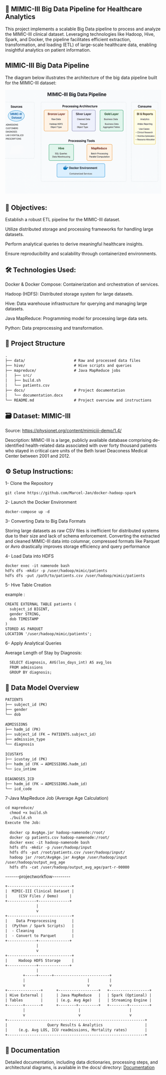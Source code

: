 ## 🏥 MIMIC-III Big Data Pipeline for Healthcare Analytics
This project implements a scalable Big Data pipeline to process and analyze the MIMIC-III clinical dataset. Leveraging technologies like Hadoop, Hive, Spark, and Docker, the pipeline facilitates efficient extraction, transformation, and loading (ETL) of large-scale healthcare data, enabling insightful analytics on patient information.

## MIMIC-III Big Data Pipeline

The diagram below illustrates the architecture of the big data pipeline built for the MIMIC-III dataset:

![MIMIC-III Pipeline](mimic_pipeline.png)


## 🎯 Objectives:

Establish a robust ETL pipeline for the MIMIC-III dataset.

Utilize distributed storage and processing frameworks for handling large datasets.

Perform analytical queries to derive meaningful healthcare insights.

Ensure reproducibility and scalability through containerized environments.

## 🛠️ Technologies Used:

Docker & Docker Compose: Containerization and orchestration of services.

Hadoop (HDFS): Distributed storage system for large datasets.

Hive: Data warehouse infrastructure for querying and managing large datasets.

Java MapReduce: Programming model for processing large data sets.

Python: Data preprocessing and transformation.

## 📁 Project Structure
```
.
├── data/                      # Raw and processed data files
├── hive/                      # Hive scripts and queries
├── mapreduce/                 # Java MapReduce jobs
│   ├── src/
│   ├── build.sh
│   └── patients.csv
├── docs/                      # Project documentation
│   └── documentation.docx
└── README.md                  # Project overview and instructions
```
## 🗃️ Dataset: MIMIC-III
Source: https://physionet.org/content/mimiciii-demo/1.4/

Description: MIMIC-III is a large, publicly available database comprising de-identified health-related data associated with over forty thousand patients who stayed in critical care units of the Beth Israel Deaconess Medical Center between 2001 and 2012.

## ⚙️ Setup Instructions:

1- Clone the Repository
```
git clone https://github.com/Marcel-Jan/docker-hadoop-spark
```
2- Launch the Docker Environment
```
docker-compose up -d
```
3- Converting Data to Big Data Formats

Storing large datasets as raw CSV files is inefficient for distributed systems due to their size and lack of schema enforcement. Converting the extracted and cleaned MIMIC-III data into columnar, compressed formats like Parquet or Avro drastically improves storage efficiency and query performance

4- Load Data into HDFS
```
docker exec -it namenode bash
hdfs dfs -mkdir -p /user/hadoop/mimic/patients
hdfs dfs -put /path/to/patients.csv /user/hadoop/mimic/patients
```
5- Hive Table Creation

example :
```
CREATE EXTERNAL TABLE patients (
  subject_id BIGINT,
  gender STRING,
  dob TIMESTAMP
)
STORED AS PARQUET
LOCATION '/user/hadoop/mimic/patients';
```
6- Apply Analytical Queries

Average Length of Stay by Diagnosis:
```
  SELECT diagnosis, AVG(los_days_int) AS avg_los
  FROM admissions
  GROUP BY diagnosis;
```
## 🧱 Data Model Overview
```
PATIENTS
├── subject_id (PK)
├── gender
└── dob

ADMISSIONS
├── hadm_id (PK)
├── subject_id (FK → PATIENTS.subject_id)
├── admission_type
└── diagnosis

ICUSTAYS
├── icustay_id (PK)
├── hadm_id (FK → ADMISSIONS.hadm_id)
└── icu_intime

DIAGNOSES_ICD
├── hadm_id (FK → ADMISSIONS.hadm_id)
└── icd_code
```

7-Java MapReduce Job (Average Age Calculation)
```
cd mapreduce/
  chmod +x build.sh
  ./build.sh
Execute the Job:

  docker cp AvgAge.jar hadoop-namenode:/root/
  docker cp patients.csv hadoop-namenode:/root/
  docker exec -it hadoop-namenode bash
  hdfs dfs -mkdir -p /user/hadoop/input
  hdfs dfs -put /root/patients.csv /user/hadoop/input/
  hadoop jar /root/AvgAge.jar AvgAge /user/hadoop/input /user/hadoop/output_avg_age
  hdfs dfs -cat /user/hadoop/output_avg_age/part-r-00000
```
-------projectworkflow---------
```
+-----------------------------+
|  MIMIC-III Clinical Dataset |
|     (CSV Files / Demo)     |
+-------------+--------------+
              |
              v
+-----------------------------+
|    Data Preprocessing       |
|  (Python / Spark Scripts)   |
|  - Cleaning                 |
|  - Convert to Parquet       |
+-------------+--------------+
              |
              v
+-----------------------------+
|     Hadoop HDFS Storage     |
+-------------+--------------+
              |
        +-----+------+-------------------------+
        |                            |         |
        v                            v         v
+---------------+      +------------------+   +------------------+
| Hive External |      | Java MapReduce   |   | Spark (Optional) |
| Tables        |      | (e.g. Avg Age)   |   | Streaming Engine |
+-------+-------+      +--------+---------+   +--------+---------+
        |                        |                      |
        v                        v                      v
+--------------------------------------------------------------+
|                  Query Results & Analytics                   |
|     (e.g. Avg LOS, ICU readmissions, Mortality rates)        |
+--------------------------------------------------------------+
```

## 📄 Documentation
Detailed documentation, including data dictionaries, processing steps, and architectural diagrams, is available in the docs/ directory:
 [Documentation](https://github.com/yasminabdalla/mimic-bigdata-pipeline/blob/main/MIMIC-III%20Big%20Data%20Pipeline%20documentation.docx)


